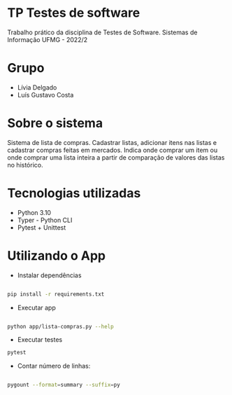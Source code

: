 # TP Testes de software
Trabalho prático da disciplina de Testes de Software. Sistemas de Informação UFMG - 2022/2


# Grupo
- Lívia Delgado
- Luís Gustavo Costa

# Sobre o sistema
Sistema de lista de compras.
Cadastrar listas, adicionar itens nas listas e cadastrar compras feitas em mercados.
Indica onde comprar um item ou onde comprar uma lista inteira a partir de comparação de valores das listas no histórico.

# Tecnologias utilizadas

- Python 3.10
- Typer - Python CLI
- Pytest + Unittest

# Utilizando o App

- Instalar dependências
```bash

pip install -r requirements.txt

```

- Executar app
```bash

python app/lista-compras.py --help

```

- Executar testes
```bash
pytest
```

- Contar número de linhas:
```bash

pygount --format=summary --suffix=py
```